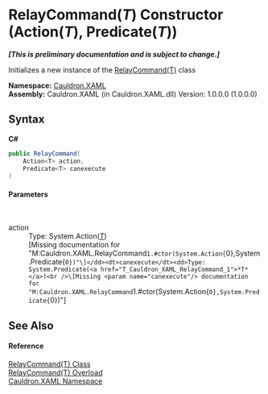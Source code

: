 # RelayCommand(*T*) Constructor (Action(*T*), Predicate(*T*))
 _**\[This is preliminary documentation and is subject to change.\]**_

Initializes a new instance of the <a href="T_Cauldron_XAML_RelayCommand_1">RelayCommand(T)</a> class

**Namespace:**&nbsp;<a href="N_Cauldron_XAML">Cauldron.XAML</a><br />**Assembly:**&nbsp;Cauldron.XAML (in Cauldron.XAML.dll) Version: 1.0.0.0 (1.0.0.0)

## Syntax

**C#**<br />
``` C#
public RelayCommand(
	Action<T> action,
	Predicate<T> canexecute
)
```


#### Parameters
&nbsp;<dl><dt>action</dt><dd>Type: System.Action(<a href="T_Cauldron_XAML_RelayCommand_1">*T*</a>)<br />\[Missing <param name="action"/> documentation for "M:Cauldron.XAML.RelayCommand`1.#ctor(System.Action{`0},System.Predicate{`0})"\]</dd><dt>canexecute</dt><dd>Type: System.Predicate(<a href="T_Cauldron_XAML_RelayCommand_1">*T*</a>)<br />\[Missing <param name="canexecute"/> documentation for "M:Cauldron.XAML.RelayCommand`1.#ctor(System.Action{`0},System.Predicate{`0})"\]</dd></dl>

## See Also


#### Reference
<a href="T_Cauldron_XAML_RelayCommand_1">RelayCommand(T) Class</a><br /><a href="Overload_Cauldron_XAML_RelayCommand_1__ctor">RelayCommand(T) Overload</a><br /><a href="N_Cauldron_XAML">Cauldron.XAML Namespace</a><br />